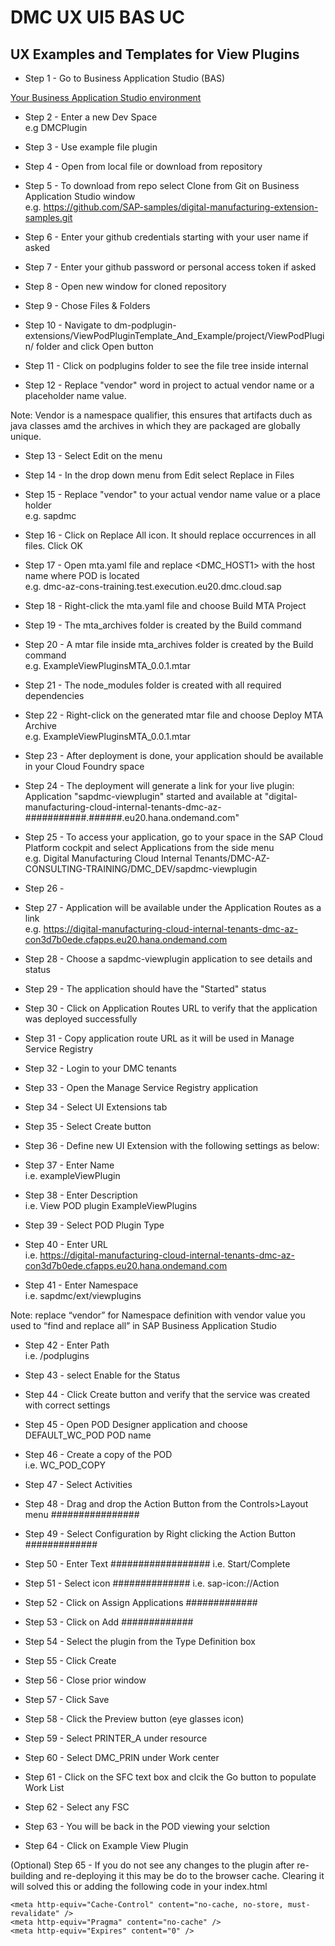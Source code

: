 # DMC UX UI5 BAS UC

## UX Examples and Templates for View Plugins

- Step 1 - Go to Business Application Studio (BAS)

[Your Business Application Studio environment](https://dmc-az-cons-training.eu20cf.applicationstudio.cloud.sap/index.html)

- Step 2 - Enter a new Dev Space  
e.g DMCPlugin

- Step 3 - Use example file plugin

- Step 4 - Open from local file or download from repository

- Step 5 - To download from repo select Clone from Git on Business Application Studio window  
e.g. https://github.com/SAP-samples/digital-manufacturing-extension-samples.git

- Step 6 - Enter your github credentials starting with your user name if asked

- Step 7 - Enter your github password or personal access token if asked

- Step 8 - Open new window for cloned repository

- Step 9 - Chose Files & Folders 

- Step 10 - Navigate to dm-podplugin-extensions/ViewPodPluginTemplate_And_Example/project/ViewPodPlugin/ folder and click Open button

- Step 11 - Click on podplugins folder to see the file tree inside internal

- Step 12 - Replace "vendor" word in project to actual vendor name or a placeholder name value.

Note: Vendor is a namespace qualifier, this ensures that artifacts duch as java classes amd the archives in which they are packaged are globally unique.

- Step 13 - Select Edit on the menu

- Step 14 - In the drop down menu from Edit select Replace in Files

- Step 15 - Replace "vendor" to your actual vendor name value or a place holder  
e.g. sapdmc

- Step 16 - Click on Replace All icon. It should replace occurrences in all files. Click OK

- Step 17 - Open mta.yaml file and replace <DMC_HOST1> with the host name where POD is located  
e.g. dmc-az-cons-training.test.execution.eu20.dmc.cloud.sap

- Step 18 - Right-click the mta.yaml file and choose Build MTA Project

- Step 19 - The mta_archives folder is created by the Build command

- Step 20 - A mtar file inside mta_archives folder is created by the Build command  
e.g. ExampleViewPluginsMTA_0.0.1.mtar

- Step 21 - The node_modules folder is created with all required dependencies

- Step 22 - Right-click on the generated mtar file and choose Deploy MTA Archive  
e.g. ExampleViewPluginsMTA_0.0.1.mtar

- Step 23 - After deployment is done, your application should be available in your Cloud Foundry space 

- Step 24 - The deployment will generate a link for your live plugin: Application "sapdmc-viewplugin" started and available at "digital-manufacturing-cloud-internal-tenants-dmc-az-###########.######.eu20.hana.ondemand.com"

- Step 25 - To access your application, go to your space in the SAP Cloud Platform cockpit and select Applications from the side menu  
e.g. Digital Manufacturing Cloud Internal Tenants/DMC-AZ-CONSULTING-TRAINING/DMC_DEV/sapdmc-viewplugin

- Step 26 - 

- Step 27 - Application will be available under the Application Routes as a link  
e.g. https://digital-manufacturing-cloud-internal-tenants-dmc-az-con3d7b0ede.cfapps.eu20.hana.ondemand.com

- Step 28 - Choose a sapdmc-viewplugin application to see details and status

- Step 29 - The application should have the "Started" status

- Step 30 - Click on Application Routes URL to verify that the application was deployed successfully

- Step 31 - Copy application route URL as it will be used in Manage Service Registry

- Step 32 - Login to your DMC tenants

- Step 33 - Open the Manage Service Registry application

- Step 34 - Select UI Extensions tab

- Step 35 - Select Create button

- Step 36 - Define new UI Extension with the following settings as below:

- Step 37 - Enter Name  
i.e. exampleViewPlugin

- Step 38 - Enter Description  
i.e. View POD plugin ExampleViewPlugins

- Step 39 - Select POD Plugin Type

- Step 40 - Enter URL  
i.e. https://digital-manufacturing-cloud-internal-tenants-dmc-az-con3d7b0ede.cfapps.eu20.hana.ondemand.com

- Step 41 - Enter Namespace  
i.e. sapdmc/ext/viewplugins

Note: replace “vendor” for Namespace definition with vendor value you used to “find and replace all”
in SAP Business Application Studio

- Step 42 - Enter Path  
i.e. /podplugins

- Step 43 - select Enable for the Status

- Step 44 - Click Create button and verify that the service was created with correct settings

- Step 45 - Open POD Designer application and choose DEFAULT_WC_POD POD name

- Step 46 - Create a copy of the POD  
i.e. WC_POD_COPY

- Step 47 - Select Activities

- Step 48 - Drag and drop the Action Button from the Controls>Layout menu ################

- Step 49 - Select Configuration by Right clicking the Action Button #############

- Step 50 - Enter Text  ##################
i.e. Start/Complete

- Step 51 - Select icon  ##############
i.e. sap-icon://Action

- Step 52 - Click on Assign Applications #############

- Step 53 - Click on Add #############

- Step 54 - Select the plugin from the Type Definition box

- Step 55 - Click Create

- Step 56 - Close prior window

- Step 57 - Click Save

- Step 58 - Click the Preview  button (eye glasses icon)

- Step 59 - Select PRINTER_A under resource

- Step 60 - Select DMC_PRIN under Work center

- Step 61 - Click on the SFC text box and clcik the Go button to populate Work List

- Step 62 - Select any FSC

- Step 63 - You will be back in the POD viewing your selction

- Step 64 - Click on Example View Plugin



(Optional) Step 65 - If you do not see any changes to the plugin after re-building and re-deploying it this may be do to the browser cache. Clearing it will solved this or adding the following code in your index.html  
```
<meta http-equiv="Cache-Control" content="no-cache, no-store, must-revalidate" />
<meta http-equiv="Pragma" content="no-cache" />
<meta http-equiv="Expires" content="0" />
```